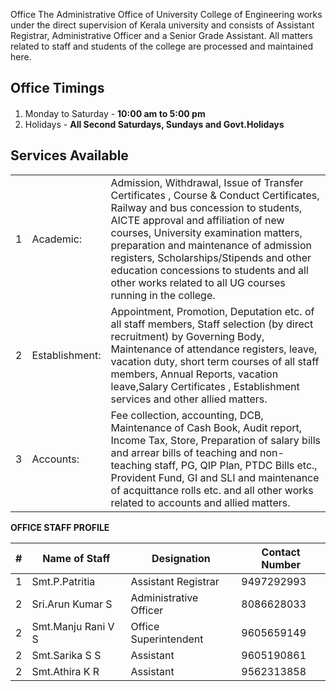 Office
The Administrative Office of University College of Engineering works under the direct supervision of Kerala university and consists of Assistant Registrar, Administrative Officer and a Senior Grade Assistant. All matters related to staff and students of the college are processed and maintained here.

## **Office Timings**

#### 

1. Monday to Saturday - **10:00 am to 5:00 pm**
2. Holidays - **All Second Saturdays, Sundays and Govt.Holidays**

## **Services Available**

||||
| --- | --- | --- |
| 1   | Academic: | Admission, Withdrawal, Issue of Transfer Certificates , Course & Conduct Certificates, Railway and bus concession to students, AICTE approval and affiliation of new courses, University examination matters, preparation and maintenance of admission registers, Scholarships/Stipends and other education concessions to students and all other works related to all UG courses running in the college. |
| 2   | Establishment: | Appointment, Promotion, Deputation etc. of all staff members, Staff selection (by direct recruitment) by Governing Body, Maintenance of attendance registers, leave, vacation duty, short term courses of all staff members, Annual Reports, vacation leave,Salary Certificates , Establishment services and other allied matters. |
| 3   | Accounts: | Fee collection, accounting, DCB, Maintenance of Cash Book, Audit report, Income Tax, Store, Preparation of salary bills and arrear bills of teaching and non-teaching staff, PG, QIP Plan, PTDC Bills etc., Provident Fund, GI and SLI and maintenance of acquittance rolls etc. and all other works related to accounts and allied matters. |

**OFFICE STAFF PROFILE**

| **#** | **Name of Staff** | **Designation** | **Contact Number** |
| --- | --- | --- | --- |
| 1   | Smt.P.Patritia | Assistant Registrar | 9497292993 |
| 2   | Sri.Arun Kumar S | Administrative Officer | 8086628033 |
| 2   | Smt.Manju Rani V S | Office Superintendent | 9605659149 |
| 2   | Smt.Sarika S S | Assistant | 9605190861 |
| 2   | Smt.Athira K R | Assistant | 9562313858 |